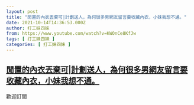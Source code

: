 ```yaml
---
layout: post
title: "閒置的內衣丟棄可|計劃送人，為何很多男網友留言要收藏內衣，小妹我想不通。"
date: 2021-10-14T14:36:53.000Z
author: 打工妹四妹
from: https://www.youtube.com/watch?v=KWOnCe8KfJw
tags: [ 打工妹四妹 ]
categories: [ 打工妹四妹 ]
---
```

<!--1634222213000-->
[閒置的內衣丟棄可|計劃送人，為何很多男網友留言要收藏內衣，小妹我想不通。](https://www.youtube.com/watch?v=KWOnCe8KfJw)
------

<div>
歡迎訂閱
</div>
